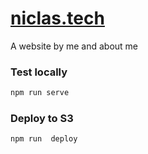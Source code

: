# [niclas.tech](https://niclas.tech)

A website by me and about me

### Test locally
```sh
npm run serve
```

### Deploy to S3
```sh
npm run  deploy
```